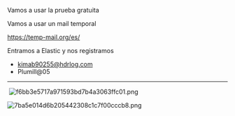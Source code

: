 Vamos a usar la prueba gratuita

Vamos a usar un mail temporal

https://temp-mail.org/es/

Entramos a Elastic y nos registramos

- kimab90255@hdrlog.com
- Plumill@05

* * *

&nbsp;![f6bb3e5717a971593bd7b4a3063ffc01.png](../../../../../../_resources/f6bb3e5717a971593bd7b4a3063ffc01.png)

![7ba5e014d6b205442308c1c7f00cccb8.png](../../../../../../_resources/7ba5e014d6b205442308c1c7f00cccb8.png)